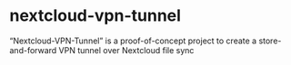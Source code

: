 # nextcloud-vpn-tunnel
“Nextcloud-VPN-Tunnel” is a proof-of-concept project to create a store-and-forward VPN tunnel over Nextcloud file sync
